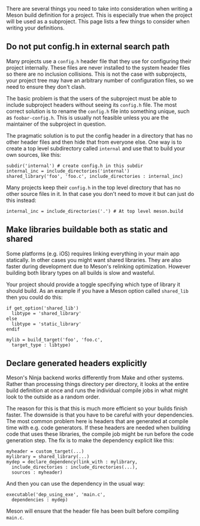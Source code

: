 There are several things you need to take into consideration when writing a Meson build definition for a project. This is especially true when the project will be used as a subproject. This page lists a few things to consider when writing your definitions.

## Do not put config.h in external search path

Many projects use a `config.h` header file that they use for configuring their project internally. These files are never installed to the system header files so there are no inclusion collisions. This is not the case with subprojects, your project tree may have an arbitrary number of configuration files, so we need to ensure they don't clash.

The basic problem is that the users of the subproject must be able to include subproject headers without seeing its `config.h` file. The most correct solution is to rename the `config.h` file into something unique, such as `foobar-config.h`. This is usually not feasible unless you are the maintainer of the subproject in question.

The pragmatic solution is to put the config header in a directory that has no other header files and then hide that from everyone else. One way is to create a top level subdirectory called `internal` and use that to build your own sources, like this:

    subdir('internal') # create config.h in this subdir
    internal_inc = include_directories('internal')
    shared_library('foo', 'foo.c', include_directories : internal_inc)

Many projects keep their `config.h` in the top level directory that has no other source files in it. In that case you don't need to move it but can just do this instead:

    internal_inc = include_directories('.') # At top level meson.build

## Make libraries buildable both as static and shared

Some platforms (e.g. iOS) requires linking everything in your main app statically. In other cases you might want shared libraries. They are also faster during development due to Meson's relinking optimization. However building both library types on all builds is slow and wasteful.

Your project should provide a toggle specifying which type of library it should build. As an example if you have a Meson option called `shared_lib` then you could do this:

    if get_option('shared_lib')
      libtype = 'shared_library'
    else
      libtype = 'static_library'
    endif

    mylib = build_target('foo', 'foo.c',
      target_type : libtype)

## Declare generated headers explicitly

Meson's Ninja backend works differently from Make and other systems. Rather than processing things directory per directory, it looks at the entire build definition at once and runs the individual compile jobs in what might look to the outside as a random order.

The reason for this is that this is much more efficient so your builds finish faster. The downside is that you have to be careful with your dependencies. The most common problem here is headers that are generated at compile time with e.g. code generators. If these headers are needed when building code that uses these libraries, the compile job might be run before the code generation step. The fix is to make the dependency explicit like this:

    myheader = custom_target(...)
    mylibrary = shared_library(...)
    mydep = declare_dependency(link_with : mylibrary,
      include_directories : include_directories(...),
      sources : myheader)

And then you can use the dependency in the usual way:

    executable('dep_using_exe', 'main.c',
      dependencies : mydep)

Meson will ensure that the header file has been built before compiling `main.c`.
